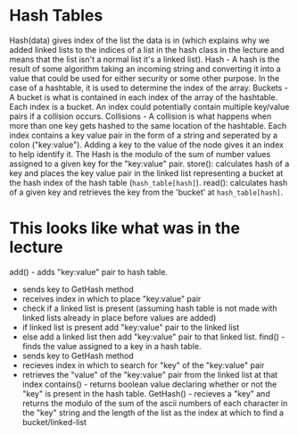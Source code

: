 # Hash Tables

Hash(data) gives index of the list the data is in (which explains why we added linked lists to the indices of a list in the hash class in the lecture and means that the list isn't a normal list it's a linked list).
Hash - A hash is the result of some algorithm taking an incoming string and converting it into a value that could be used for either security or some other purpose. In the case of a hashtable, it is used to determine the index of the array.
Buckets - A bucket is what is contained in each index of the array of the hashtable. Each index is a bucket. An index could potentially contain multiple key/value pairs if a collision occurs.
Collisions - A collision is what happens when more than one key gets hashed to the same location of the hashtable.
Each index contains a key value pair in the form of a string and seperated by a colon ("key:value").
Adding a key to the value of the node gives it an index to help identify it.
The Hash is the modulo of the sum of number values assigned to a given key for the "key:value" pair.
store(): calculates hash of a key and places the key value pair in the linked list representing a bucket at the hash index of the hash table (`hash_table[hash]`).
read(): calculates hash of a given key and retrieves the key from the 'bucket' at `hash_table[hash]`.
# This looks like what was in the lecture
add() - adds "key:value" pair to hash table.
- sends key to GetHash method
- receives index in which to place "key:value" pair
- check if a linked list is present (assuming hash table is not made with linked lists already in place before values are added)
- if linked list is present add "key:value" pair to the linked list
- else add a linked list then add "key:value" pair to that linked list.
find() - finds the value assigned to a key in a hash table.
- sends key to GetHash method
- recieves index in which to search for "key" of the "key:value" pair
- retrieves the "value" of the "key:value" pair from the linked list at that index
contains() - returns boolean value declaring whether or not the "key" is present in the hash table.
GetHash() - recieves a "key" and returns the modulo of the sum of the ascii numbers of each character in the "key" string and the length of the list as the index at which to find a bucket/linked-list